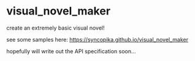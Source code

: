 # visual_novel_maker
create an extremely basic visual novel!    
    
see some samples here: https://syncopika.github.io/visual_novel_maker    
    
hopefully will write out the API specification soon...
